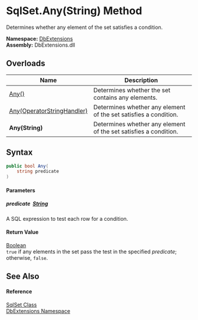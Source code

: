SqlSet.Any(String) Method
=========================
Determines whether any element of the set satisfies a condition.
  
**Namespace:** [DbExtensions][1]  
**Assembly:** DbExtensions.dll

Overloads
---------

| Name                            | Description                                                      |
| ------------------------------- | ---------------------------------------------------------------- |
| [Any()][2]                      | Determines whether the set contains any elements.                |
| [Any(OperatorStringHandler)][3] | Determines whether any element of the set satisfies a condition. |
| **Any(String)**                 | Determines whether any element of the set satisfies a condition. |


Syntax
------

```csharp
public bool Any(
	string predicate
)
```

#### Parameters

##### *predicate*  [String][4]
A SQL expression to test each row for a condition.

#### Return Value
[Boolean][5]  
`true` if any elements in the set pass the test in the specified *predicate*; otherwise, `false`.

See Also
--------

#### Reference
[SqlSet Class][6]  
[DbExtensions Namespace][1]  

[1]: ../README.md
[2]: Any.md
[3]: Any_1.md
[4]: https://learn.microsoft.com/dotnet/api/system.string
[5]: https://learn.microsoft.com/dotnet/api/system.boolean
[6]: README.md